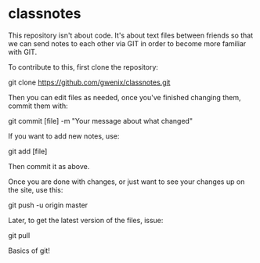 # classnotes

This repository isn't about code. It's about text files between friends so that we can send notes to each other via GIT in order to become more familiar with GIT.

To contribute to this, first clone the repository:

git clone https://github.com/gwenix/classnotes.git

Then you can edit files as needed, once you've finished changing them, commit them with:

git commit [file] -m "Your message about what changed"

If you want to add new notes, use:

git add [file]

Then commit it as above.

Once you are done with changes, or just want to see your changes up on the site, use this:

git push -u origin master

Later, to get the latest version of the files, issue:

git pull

Basics of git!
